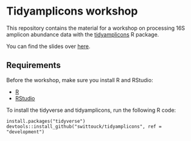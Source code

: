 # Tidyamplicons workshop

This repository contains the material for a workshop on processing 16S amplicon abundance data with the [tidyamplicons](https://github.com/SWittouck/tidyamplicons) R package.

You can find the slides over [here](https://docs.google.com/presentation/d/1cr2DHHxergx4wpEGC-tu0mhxaTABftVL88VF91r-cO0/edit?usp=sharing).

## Requirements

Before the workshop, make sure you install R and RStudio:

* [R](https://www.freestatistics.org/cran/)
* [RStudio](https://www.rstudio.com/products/rstudio/download/#download)

To install the tidyverse and tidyamplicons, run the following R code:

```{R}
install.packages("tidyverse")
devtools::install_github("swittouck/tidyamplicons", ref = "development")
```
